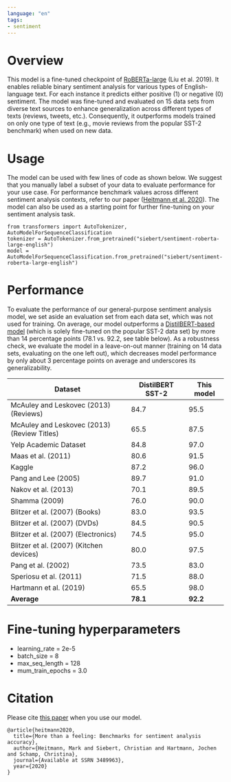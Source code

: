 ```yaml
---
language: "en"
tags:
- sentiment
---
```



# Overview
This model is a fine-tuned checkpoint of [RoBERTa-large](https://huggingface.co/roberta-large) (Liu et al. 2019). It enables reliable binary sentiment analysis for various types of English-language text. For each instance it predicts either positive (1) or negative (0) sentiment. The model was fine-tuned and evaluated on 15 data sets from diverse text sources to enhance generalization across different types of texts (reviews, tweets, etc.). Consequently, it outperforms models trained on only one type of text (e.g., movie reviews from the popular SST-2 benchmark) when used on new data. 
 
# Usage
The model can be used with few lines of code as shown below. We suggest that you manually label a subset of your data to evaluate performance for your use case. For performance benchmark values across different sentiment analysis contexts, refer to our paper ([Heitmann et al. 2020](https://papers.ssrn.com/sol3/papers.cfm?abstract_id=3489963)). The model can also be used as a starting point for further fine-tuning on your sentiment analysis task.
 

``` 
from transformers import AutoTokenizer, AutoModelForSequenceClassification
tokenizer = AutoTokenizer.from_pretrained("siebert/sentiment-roberta-large-english")
model = AutoModelForSequenceClassification.from_pretrained("siebert/sentiment-roberta-large-english")
```
 
# Performance
To evaluate the performance of our general-purpose sentiment analysis model, we set aside an evaluation set from each data set, which was not used for training. On average, our model outperforms a [DistilBERT-based model](https://huggingface.co/distilbert-base-uncased-finetuned-sst-2-english) (which is solely fine-tuned on the popular SST-2 data set) by more than 14 percentage points (78.1 vs. 92.2, see table below). As a robustness check, we evaluate the model in a leave-on-out manner (training on 14 data sets, evaluating on the one left out), which decreases model performance by only about 3 percentage points on average and underscores its generalizability.

|Dataset|DistilBERT SST-2|This model|
|---|---|---|
|McAuley and Leskovec (2013) (Reviews)|84.7|95.5|
|McAuley and Leskovec (2013) (Review Titles)|65.5|87.5|
|Yelp Academic Dataset|84.8|97.0|
|Maas et al. (2011)|80.6|91.5|
|Kaggle|87.2|96.0|
|Pang and Lee (2005)|89.7|91.0|
|Nakov et al. (2013)|70.1|89.5|
|Shamma (2009)|76.0|90.0|
|Blitzer et al. (2007) (Books)|83.0|93.5|
|Blitzer et al. (2007) (DVDs)|84.5|90.5|
|Blitzer et al. (2007) (Electronics)|74.5|95.0|
|Blitzer et al. (2007) (Kitchen devices)|80.0|97.5|
|Pang et al. (2002)|73.5|83.0|
|Speriosu et al. (2011)|71.5|88.0|
|Hartmann et al. (2019)|65.5|98.0|
|**Average**|**78.1**|**92.2**|
 
# Fine-tuning hyperparameters
- learning_rate = 2e-5
- batch_size = 8
- max_seq_length = 128
- mum_train_epochs = 3.0
  
# Citation
Please cite [this paper](https://papers.ssrn.com/sol3/papers.cfm?abstract_id=3489963) when you use our model.

```
@article{heitmann2020,
  title={More than a feeling: Benchmarks for sentiment analysis accuracy},
  author={Heitmann, Mark and Siebert, Christian and Hartmann, Jochen and Schamp, Christina},
  journal={Available at SSRN 3489963},
  year={2020}
}
```
